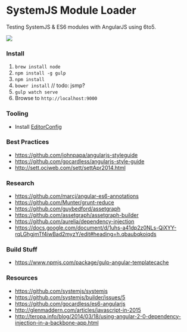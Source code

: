 # SystemJS Module Loader

Testing SystemJS & ES6 modules with AngularJS using 6to5.

![](http://media.giphy.com/media/EldfH1VJdbrwY/giphy.gif)

### Install

1. `brew install node`
2. `npm install -g gulp`
3. `npm install`
4. `bower install` // todo: jsmp?
5. `gulp watch serve`
6. Browse to `http://localhost:9000`

### Tooling

- Install [EditorConfig](http://editorconfig.org/)

### Best Practices

- https://github.com/johnpapa/angularjs-styleguide
- https://github.com/gocardless/angularjs-style-guide
- http://sett.ociweb.com/sett/settApr2014.html

### Research

- https://github.com/marcj/angular-es6-annotations
- https://github.com/Munter/grunt-reduce
- https://github.com/guybedford/assetgraph
- https://github.com/assetgraph/assetgraph-builder
- https://github.com/aurelia/dependency-injection
- https://docs.google.com/document/d/1uhs-a41dp2z0NLs-QiXYY-rqLGhgjmTf4iwBad2myzY/edit#heading=h.qbaubqkoiqds

### Build Stuff

- https://www.npmjs.com/package/gulp-angular-templatecache

### Resources

- https://github.com/systemjs/systemjs
- https://github.com/systemjs/builder/issues/5
- https://github.com/gocardless/es6-angularjs
- http://glenmaddern.com/articles/javascript-in-2015
- http://teropa.info/blog/2014/03/18/using-angular-2-0-dependency-injection-in-a-backbone-app.html
